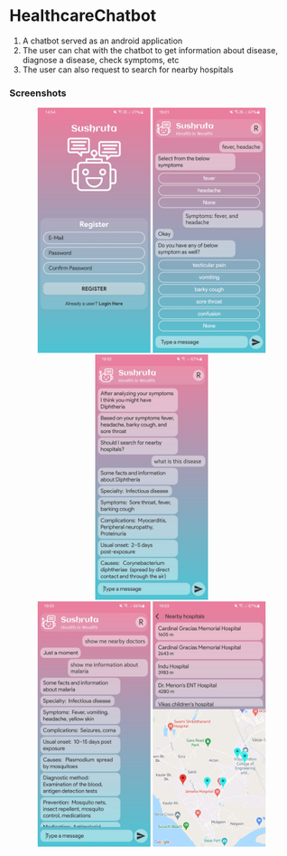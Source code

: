# HealthcareChatbot
1. A chatbot served as an android application
2. The user can chat with the chatbot to get information about disease, diagnose a disease, check symptoms, etc
3. The user can also request to search for nearby hospitals

### Screenshots
<p align="center">
  <img alt="SQL" width="200px" src="https://github.com/Rutvik-C/HealthcareChatbot/blob/master/images/Screenshot_20210928-145438_Sushruta.jpg"/>
  <img alt="SQL" width="200px" src="https://github.com/Rutvik-C/HealthcareChatbot/blob/master/images/Screenshot_20210905-190110_Sushruta.jpg"/>    
  <img alt="SQL" width="200px" src="https://github.com/Rutvik-C/HealthcareChatbot/blob/master/images/Screenshot_20210905-190220_Sushruta.jpg"/><br>
  <img alt="SQL" width="200px" src="https://github.com/Rutvik-C/HealthcareChatbot/blob/master/images/Screenshot_20210905-190335_Sushruta.jpg"/>
  <img alt="SQL" width="200px" src="https://github.com/Rutvik-C/HealthcareChatbot/blob/master/images/Screenshot_20210905-190303_Sushruta.jpg"/>
</p>

